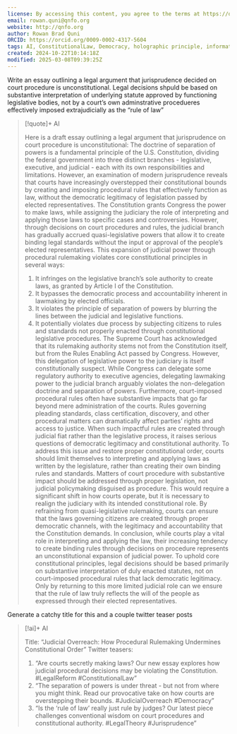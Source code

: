 ```yaml
---
license: By accessing this content, you agree to the terms at https://qnfo.org/LICENSE
email: rowan.quni@qnfo.org
website: http://qnfo.org
author: Rowan Brad Quni
ORCID: https://orcid.org/0009-0002-4317-5604
tags: AI, ConstitutionalLaw, Democracy, holographic principle, informational universe, IUH, JudicialOverreach, Jurisprudence, LegalReform, LegalTheory, QNFO, quantum
created: 2024-10-22T10:14:18Z
modified: 2025-03-08T09:39:25Z
---
```


Write an essay outlining a legal argument that jurisprudence decided on court procedure is unconstitutional. Legal decisions shpuld be based on substantive interpretation of underlying statute approved by functioning legislative bodies, not by a court’s own adminstrative procedueres effectively imposed extrajudicially as the “rule of law”

> [!quote]+ AI
>
> Here is a draft essay outlining a legal argument that jurisprudence on court procedure is unconstitutional:
> The doctrine of separation of powers is a fundamental principle of the U.S. Constitution, dividing the federal government into three distinct branches - legislative, executive, and judicial - each with its own responsibilities and limitations. However, an examination of modern jurisprudence reveals that courts have increasingly overstepped their constitutional bounds by creating and imposing procedural rules that effectively function as law, without the democratic legitimacy of legislation passed by elected representatives.
> The Constitution grants Congress the power to make laws, while assigning the judiciary the role of interpreting and applying those laws to specific cases and controversies. However, through decisions on court procedures and rules, the judicial branch has gradually accrued quasi-legislative powers that allow it to create binding legal standards without the input or approval of the people’s elected representatives.
> This expansion of judicial power through procedural rulemaking violates core constitutional principles in several ways:
> 1. It infringes on the legislative branch’s sole authority to create laws, as granted by Article I of the Constitution.
> 2. It bypasses the democratic process and accountability inherent in lawmaking by elected officials.
> 3. It violates the principle of separation of powers by blurring the lines between the judicial and legislative functions.
> 4. It potentially violates due process by subjecting citizens to rules and standards not properly enacted through constitutional legislative procedures.
> The Supreme Court has acknowledged that its rulemaking authority stems not from the Constitution itself, but from the Rules Enabling Act passed by Congress. However, this delegation of legislative power to the judiciary is itself constitutionally suspect. While Congress can delegate some regulatory authority to executive agencies, delegating lawmaking power to the judicial branch arguably violates the non-delegation doctrine and separation of powers.
> Furthermore, court-imposed procedural rules often have substantive impacts that go far beyond mere administration of the courts. Rules governing pleading standards, class certification, discovery, and other procedural matters can dramatically affect parties’ rights and access to justice. When such impactful rules are created through judicial fiat rather than the legislative process, it raises serious questions of democratic legitimacy and constitutional authority.
> To address this issue and restore proper constitutional order, courts should limit themselves to interpreting and applying laws as written by the legislature, rather than creating their own binding rules and standards. Matters of court procedure with substantive impact should be addressed through proper legislation, not judicial policymaking disguised as procedure.
> This would require a significant shift in how courts operate, but it is necessary to realign the judiciary with its intended constitutional role. By refraining from quasi-legislative rulemaking, courts can ensure that the laws governing citizens are created through proper democratic channels, with the legitimacy and accountability that the Constitution demands.
> In conclusion, while courts play a vital role in interpreting and applying the law, their increasing tendency to create binding rules through decisions on procedure represents an unconstitutional expansion of judicial power. To uphold core constitutional principles, legal decisions should be based primarily on substantive interpretation of duly enacted statutes, not on court-imposed procedural rules that lack democratic legitimacy. Only by returning to this more limited judicial role can we ensure that the rule of law truly reflects the will of the people as expressed through their elected representatives.

Generate a catchy title for this and a couple twitter teaser posts

> [!ai]+ AI
>
> Title:
> “Judicial Overreach: How Procedural Rulemaking Undermines Constitutional Order”
> Twitter teasers:
> 1. “Are courts secretly making laws? Our new essay explores how judicial procedural decisions may be violating the Constitution. #LegalReform #ConstitutionalLaw”
> 2. “The separation of powers is under threat - but not from where you might think. Read our provocative take on how courts are overstepping their bounds. #JudicialOverreach #Democracy”
> 3. “Is the ‘rule of law’ really just rule by judges? Our latest piece challenges conventional wisdom on court procedures and constitutional authority. #LegalTheory #Jurisprudence”
